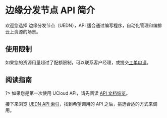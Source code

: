 



# 边缘分发节点 API 简介

欢迎您选择 边缘分发节点（UEDN），API 适合通过编写程序，自动化管理和编排云上资源的场景。

## 使用限制

如果您的资源用量超过了配额限制，可以联系客户经理，或提交[工单申请](https://accountv2.ucloud.cn/work_ticket)。

## 阅读指南

?> 如果您是第一次使用 UCloud API，请先阅读 [API 文档综览](/api/summary/)。

接下来浏览 [UEDN API 索引](api/uedn-api/index.md)，找到希望调用的 API 之后，挑选合适的方式来调用。





